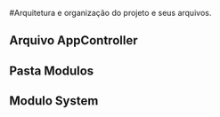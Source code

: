 #Arquitetura e organização do projeto e seus arquivos. 

<!-- Nesse arquivo sera apresentado atraves de imagens e explicação, a organização geral do projeto -->



<!--  Após ter passado uma visao geral utilizando imagens e diagrama, a seguir serao abordados os principais pontos, explicando de forma textual: -->

## Arquivo AppController

## Pasta Modulos

## Modulo System
